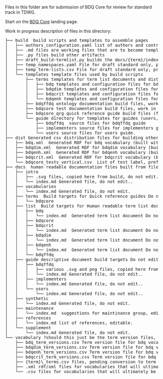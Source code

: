 Files in this folder are for submission of BDQ Core for review for standard track in TDWG.

Start on the [BDQ Core](https://github.com/tdwg/bdq/blob/master/tg2/_review/index.md) landing page.


Work in progress description of files in this directory: 

<pre>
├── build  build scripts and templates to assemble pages
│   ├── authors_configuration.yaml list of authors and contributors used by build scripts
│   ├── .md files are working files that are to become templates but are not yet
│   ├── .py files build other artifacts
│   ├── draft_build-termlist.py builds the docs/{term}/index.md files and dist/{term}.xml files from templates, builds for draft standard
│   ├── temp_namespaces.yaml File for draft standard only, provides metadata for build scripts that comes from rs.tdwg.org for approved standards
│   ├── temp_term-lists.csv File for draft standard only, provides metadata for build scripts that comes from rs.tdwg.org for approved standards
│   └── templates template files used by build scripts 
│       ├── terms templates for term list documents and dist rdf files 
│       │   ├── bdq templates and configuration files for bdq vocabulary
│       │   ├── bdqdim templates and configuration files for bdqdim vocabulary
│       │   ├── bdqcrit templates and configuration files for bdqcrit vocabulary
│       │   └── bdqenh templates and configuration files for bdqenh vocabulary
│       ├── bdqffdq ontology documentation build files, work in progress
│       ├── bdqcore test documentation build files, work in progress
│       ├── bdqcore_qrg quick reference guide build files (for docs/terms/bdqcore), work in progress
│       └── guide directory for templates for guides (users, implementors, bdqffdq).
│           ├── bdqffdq  source files for bdqffdq guide
│           ├── implementers source files for implementers guide
│           └── users source files for users guide.
├── dist Generated csv distribution files for building other artifacts
│   ├── bdq.xml  Generated RDF for bdq vocabulary (built with draft_build-termlist.py)
│   ├── bdqdim.xml  Generated RDF for bdqdim vocabulary (built with draft_build-termlist.py)
│   ├── bdqenh.xml  Generated RDF for bdqenh vocabulary (built with draft_build-termlist.py)
│   ├── bdqcrit.xml  Generated RDF for bdqcrit vocabulary (built with draft_build-termlist.py)
│   └── bdqcore_tests_vertical.csv  List of test label, prefLabel, and fully qualified name, purpose?
├── docs  human readable documentation files built from files in build/
│   ├── intro 
│   │   ├── .svg files, copied here from build, do not edit. 
│   │   └── index.md Generated file, do not edit..
│   ├── vocabularies
│   │   └── index.md Generated file, do not edit.
│   ├── terms  Build targets for Quick reference guides Do not edit here
│   │   └── bdqcore
│   ├── list  Build targets for Human readable term list documents Do not edit here
│   │   ├── bdq
│   │   │   └── index.md  Generated term list document Do not edit.
│   │   ├── bdqcore
│   │   ├── bdqcrit
│   │   │   └── index.md  Generated term list document Do not edit.
│   │   ├── bdqdim
│   │   │   └── index.md  Generated term list document Do not edit.
│   │   ├── bdqenh
│   │   │   └── index.md  Generated term list document Do not edit.
│   │   └── bdqffdq
│   ├── guide descriptive document build targets Do not edit here 
│   │   ├── bdqffdq 
│   │   │   ├── various .svg and png files, copied here from build, do not edit. 
│   │   │   └── index.md Generated file, do not edit..
│   │   ├── implementers
│   │   │   └── index.md Generated file, do not edit..
│   │   └── users
│   │       └── index.md Generated file, do not edit..
│   ├── synthetic
│   │   └── index.md Generated file, do not edit.
│   ├── maintenance
│   │   └── index.md  suggestions for maintinance group, editable.
│   ├── references
│   │   └── index.md list of references, editable.
│   └── supplement
│       └── index.md Generated file, do not edit.
└── vocabulary ?should this just be the term version files, or do the deriviative vocabulary csv, xml, owl files go here?
    ├── bdq_term_versions.csv Term version file for bdq vocabulary copied from tg2/vocabularies/bdq_vocabulary_terms.csv
    ├── bdqdim_term_versions.csv Term version file for bdq vocabulary copied from tg2/vocabularies/bdqdim_terms.csv
    ├── bdqenh_term_versions.csv Term version file for bdq vocabulary copied from tg2/vocabularies/bdqenh_terms.csv
    ├── bdqcrit_term_versions.csv Term version file for bdq vocabulary copied from tg2/vocabularies/bdqcrit_terms.csv
    ├── {term}\_terms.csv files, pending conversion to term version files.  
    ├── .xml rdf/xml files for vocabularies that will ultimately be deriviatives of term-version files ** Copy updates to here, DO NOT EDIT HERE **
    └── .csv files for vocabularies that will ultimately be deriviatives of term-version files ** Copy updates to here, DO NOT EDIT HERE ** 
</pre>

